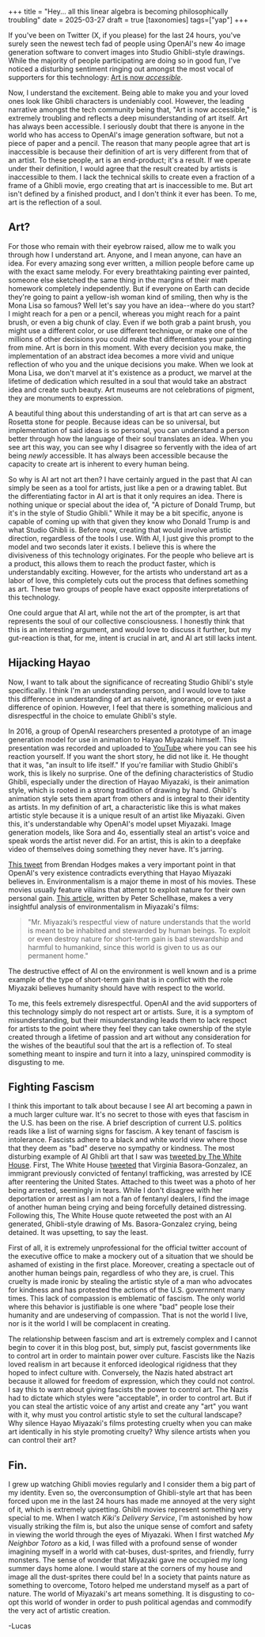+++
title = "Hey... all this linear algebra is becoming philosophically troubling"
date = 2025-03-27
draft = true
[taxonomies]
tags=["yap"]
+++
 
If you've been on Twitter (X, if you please) for the last 24 hours, you've 
surely seen the newest tech fad of people using OpenAI's new 4o image 
generation software to convert images into Studio Ghibli-style drawings. While 
the majority of people participating are doing so in good fun, I've noticed a 
disturbing sentiment ringing out amongst the most vocal of supporters for this 
technology: [Art is now 
*accessible*](https://x.com/KrishRShah/status/1904786452170342466).
 
Now, I understand the excitement. Being able to make you and your loved ones 
look like Ghibli characters is undeniably cool. However, the leading narrative 
amongst the tech community being that, "Art is now accessible," is extremely 
troubling and reflects a deep misunderstanding of art itself.
Art has always been accessible. I seriously doubt that there is anyone in the 
world who has access to OpenAI's image generation software, but not a piece of 
paper and a pencil. The reason that many people agree that art is inaccessible 
is because their definition of art is very different from that of an artist. To 
these people, art is an end-product; it's a result. If we operate under their 
definition, I would agree that the result created by artists is inaccessible to 
them. I lack the technical skills to create even a fraction of a frame of a 
Ghibli movie, ergo creating that art is inaccessible to me. But art isn't 
defined by a finished product, and I don't think it ever has been. To me, art 
is the reflection of a soul.
 
## Art?
 
For those who remain with their eyebrow raised, allow me to walk you through 
how I understand art. Anyone, and I mean anyone, can have an idea. For every 
amazing song ever written, a million people before came up with the exact same 
melody. For every breathtaking painting ever painted, someone else sketched the 
same thing in the margins of their math homework completely independently. But 
if everyone on Earth can decide they're going to paint a yellow-ish woman kind 
of smiling, then why is the Mona Lisa so famous? Well let's say you have an 
idea--where do you start? I might reach for a pen or a pencil, whereas you 
might reach for a paint brush, or even a big chunk of clay. Even if we both 
grab a paint brush, you might use a different color, or use different 
technique, or make one of the millions of other decisions you could make that 
differentiates your painting from mine. Art is born in this moment. With every 
decision you make, the implementation of an abstract idea becomes a more vivid 
and unique reflection of who you and the unique decisions you make. When we 
look at Mona Lisa, we don't marvel at it's existence as a product, we marvel at 
the lifetime of dedication which resulted in a soul that would take an abstract 
idea and create such beauty. Art museums are not celebrations of pigment, they 
are monuments to expression.
 
A beautiful thing about this understanding of art is that art can serve as a 
Rosetta stone for people. Because ideas can be so universal, but implementation 
of said ideas is so personal, you can understand a person better through how 
the language of their soul translates an idea. When you see art this way, you 
can see why I disagree so fervently with the idea of art being *newly* 
accessible. It has always been accessible because the capacity to create art is 
inherent to every human being.
 
So why is AI art not art then? I have certainly argued in the past that AI can 
simply be seen as a tool for artists, just like a pen or a drawing tablet. But 
the differentiating factor in AI art is that it only requires an idea. There is 
nothing unique or special about the idea of, "A picture of Donald Trump, but 
it's in the style of Studio Ghibli." While it may be a bit specific, anyone is 
capable of coming up with that given they know who Donald Trump is and what 
Studio Ghibli is. Before now, creating that would involve artistic direction, 
regardless of the tools I use. With AI, I just give this prompt to the model 
and two seconds later it exists. I believe this is where the divisiveness of 
this technology originates. For the people who believe art is a product, this 
allows them to reach the product faster, which is understandably exciting. 
However, for the artists who understand art as a labor of love, this completely 
cuts out the process that defines something as art. These two groups of people 
have exact opposite interpretations of this technology.
 
One could argue that AI art, while not the art of the prompter, is art that 
represents the soul of our collective consciousness. I honestly think that this 
is an interesting argument, and would love to discuss it further, but my 
gut-reaction is that, for me, intent is crucial in art, and AI art still lacks 
intent.
 
## Hijacking Hayao
 
Now, I want to talk about the significance of recreating Studio Ghibli's style 
specifically. I think I'm an understanding person, and I would love to take 
this difference in understanding of art as naiveté, ignorance, or even just a 
difference of opinion. However, I feel that there is something malicious and 
disrespectful in the choice to emulate Ghibli's style.
 
In 2016, a group of OpenAI researchers presented a prototype of an image 
generation model for use in animation to Hayao Miyazaki himself. This 
presentation was recorded and uploaded to 
[YouTube](https://youtu.be/ngZ0K3lWKRc?si=_RIDn2WMbqT8yLpa) where you can see 
his reaction yourself. If you want the short story, he did not like it. He 
thought that it was, "an insult to life itself." If you're familiar with Studio 
Ghibli's work, this is likely no surprise. One of the defining characteristics 
of Studio Ghibli, especially under the direction of Hayao Miyazaki, is their 
animation style, which is rooted in a strong tradition of drawing by hand. 
Ghibli's animation style sets them apart from others and is integral to their 
identity as artists. In my definition of art, a characteristic like this is 
what makes artistic style because it is a unique result of an artist like 
Miyazaki. Given this, it's understandable why OpenAI's model upset Miyazaki. 
Image generation models, like Sora and 4o, essentially steal an artist's voice 
and speak words the artist never did. For an artist, this is akin to a deepfake 
video of themselves doing something they never have. It's jarring.
 
[This tweet](https://x.com/metaplexmovies/status/1905051974342480191) from 
Brendan Hodges makes a very important point in that OpenAI's very existence 
contradicts everything that Hayao Miyazaki believes in. Environmentalism is a 
major theme in most of his movies. These movies usually feature villains that 
attempt to exploit nature for their own personal gain. [This 
article](https://theimaginativeconservative.org/2014/11/conservative-vision-hayao-miyazaki-peter-schellhasse.html), 
written by Peter Schellhase, makes a very insightful analysis of 
environmentalism in Miyazaki's films:
 
> "Mr. Miyazaki’s respectful view of nature understands that the world is meant 
to be inhabited and stewarded by human beings. To exploit or even destroy 
nature for short-term gain is bad stewardship and harmful to humankind, since 
this world is given to us as our permanent home."
 
The destructive effect of AI on the environment is well known and is a prime 
example of the type of short-term gain that is in conflict with the role 
Miyazaki believes humanity should have with respect to the world.
 
To me, this feels extremely disrespectful. OpenAI and the avid supporters of 
this technology simply do not respect art or artists. Sure, it is a symptom of 
misunderstanding, but their misunderstanding leads them to lack respect for 
artists to the point where they feel they can take ownership of the style 
created through a lifetime of passion and art without any consideration for the 
wishes of the beautiful soul that the art is a reflection of. To steal 
something meant to inspire and turn it into a lazy, uninspired commodity is 
disgusting to me.
 
## Fighting Fascism
 
I think this important to talk about because I see AI art becoming a pawn in a 
much larger culture war. It's no secret to those with eyes that fascism in the 
U.S. has been on the rise. A brief description of current U.S. politics reads 
like a list of warning signs for fascism. A key tenant of fascism is 
intolerance. Fascists adhere to a black and white world view where those that 
they deem as "bad" deserve no sympathy or kindness. The most disturbing example 
of AI Ghibli art that I saw was [tweeted by The White 
House](https://x.com/WhiteHouse/status/1905332049021415862). First, The White 
House [tweeted](https://x.com/WhiteHouse/status/1902040347016131006) that 
Virginia Basora-Gonzalez, an immigrant previously convicted of fentanyl 
trafficking, was arrested by ICE after reentering the United States. Attached 
to this tweet was a photo of her being arrested, seemingly in tears. While I 
don't disagree with her deportation or arrest as I am not a fan of fentanyl 
dealers, I find the image of another human being crying and being forcefully 
detained distressing. Following this, The White House quote retweeted the post 
with an AI generated, Ghibli-style drawing of Ms. Basora-Gonzalez crying, being 
detained. It was upsetting, to say the least.
 
First of all, it is extremely unprofessional for the official twitter account 
of the executive office to make a mockery out of a situation that we should be 
ashamed of existing in the first place. Moreover, creating a spectacle out of 
another human beings pain, regardless of who they are, is cruel. This cruelty 
is made ironic by stealing the artistic style of a man who advocates for 
kindness and has protested the actions of the U.S. government many times. This 
lack of compassion is emblematic of fascism. The only world where this behavior 
is justifiable is one where "bad" people lose their humanity and are 
undeserving of compassion. That is not the world I live, nor is it the world I 
will be complacent in creating.
 
The relationship between fascism and art is extremely complex and I cannot 
begin to cover it in this blog post, but, simply put, fascist governments like 
to control art in order to maintain power over culture. Fascists like the Nazis 
loved realism in art because it enforced ideological rigidness that they hoped 
to infect culture with. Conversely, the Nazis hated abstract art because it 
allowed for freedom of expression, which they could not control. I say this to 
warn about giving fascists the power to control art. The Nazis had to dictate 
which styles were "acceptable", in order to control art. But if you can steal 
the artistic voice of any artist and create any "art" you want with it, why 
must you control artistic style to set the cultural landscape? Why silence 
Hayao Miyazaki's films protesting cruelty when you can make art identically in 
his style promoting cruelty? Why silence artists when you can control their 
art?
 
## Fin.

I grew up watching Ghibli movies regularly and I consider them a big part of my 
identity. Even so, the overconsumption of Ghibli-style art that has been forced 
upon me in the last 24 hours has made me annoyed at the very sight of it, which 
is extremely upsetting. Ghibli movies represent something very special to me.
When I watch *Kiki's Delivery Service*, I'm astonished by how visually striking
the film is, but also the unique sense of comfort and safety in viewing the 
world through the eyes of Miyazaki. When I first watched *My Neighbor Totoro* 
as a kid, I was filled with a profound sense of wonder imagining myself in a
world with cat-buses, dust-sprites, and friendly, furry monsters. The sense of
wonder that Miyazaki gave me occupied my long summer days home alone. I would
stare at the corners of my house and image all the dust-sprites there could be!
In a society that paints nature as something to overcome, Totoro helped me
understand myself as a part of nature. The world of Miyazaki's art means 
something. It is disgusting to co-opt this world of wonder in order to push
political agendas and commodify the very act of artistic creation.

-Lucas
